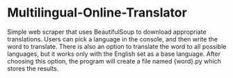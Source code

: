 # Multilingual-Online-Translator
Simple web scraper that uses BeautifulSoup to download appropriate translations. Users can pick a language in the console, and then write the word to translate. There is also an option to translate the word to all possible languages, but it works only with the English set as a base language. After choosing this option, the program will create a file named {word}.py which stores the results.
